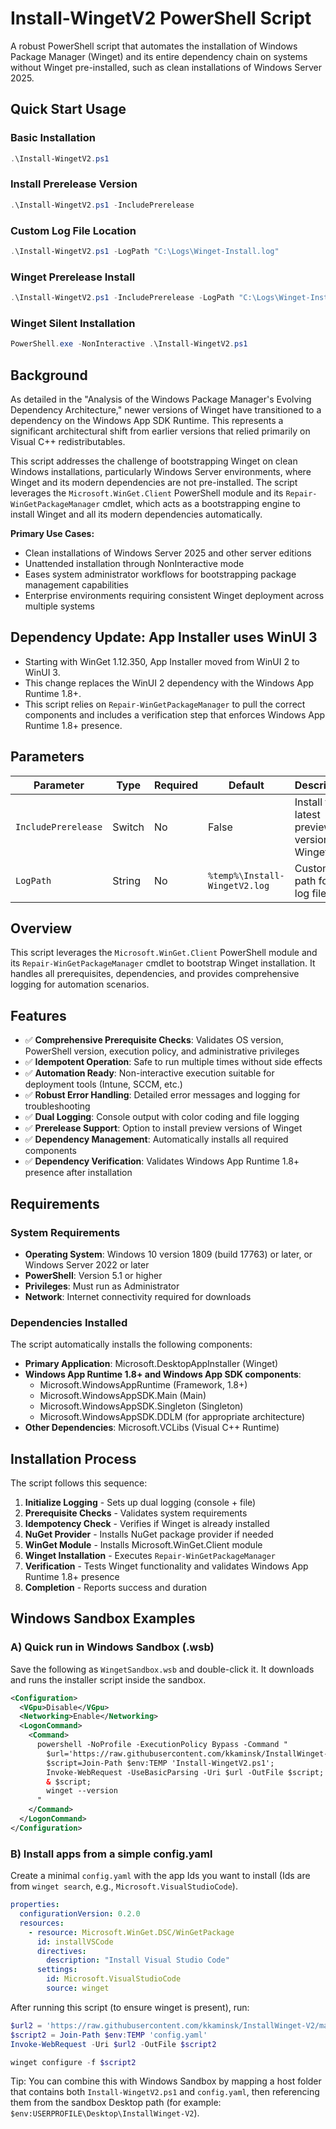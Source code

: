 # Install-WingetV2 PowerShell Script

A robust PowerShell script that automates the installation of Windows Package Manager (Winget) and its entire dependency chain on systems without Winget pre-installed, such as clean installations of Windows Server 2025.

## Quick Start Usage

### Basic Installation
```powershell
.\Install-WingetV2.ps1
```

### Install Prerelease Version
```powershell
.\Install-WingetV2.ps1 -IncludePrerelease
```

### Custom Log File Location
```powershell
.\Install-WingetV2.ps1 -LogPath "C:\Logs\Winget-Install.log"
```

### Winget Prerelease Install
```powershell
.\Install-WingetV2.ps1 -IncludePrerelease -LogPath "C:\Logs\Winget-Install.log"
```

### Winget Silent Installation

```powershell
PowerShell.exe -NonInteractive .\Install-WingetV2.ps1
```



## Background

As detailed in the "Analysis of the Windows Package Manager's Evolving Dependency Architecture," newer versions of Winget have transitioned to a dependency on the Windows App SDK Runtime. This represents a significant architectural shift from earlier versions that relied primarily on Visual C++ redistributables.

This script addresses the challenge of bootstrapping Winget on clean Windows installations, particularly Windows Server environments, where Winget and its modern dependencies are not pre-installed. The script leverages the `Microsoft.WinGet.Client` PowerShell module and its `Repair-WinGetPackageManager` cmdlet, which acts as a bootstrapping engine to install Winget and all its modern dependencies automatically.

**Primary Use Cases:**
- Clean installations of Windows Server 2025 and other server editions
- Unattended installation through NonInteractive mode
- Eases system administrator workflows for bootstrapping package management capabilities
- Enterprise environments requiring consistent Winget deployment across multiple systems

## Dependency Update: App Installer uses WinUI 3

- Starting with WinGet 1.12.350, App Installer moved from WinUI 2 to WinUI 3.
- This change replaces the WinUI 2 dependency with the Windows App Runtime 1.8+.
- This script relies on `Repair-WinGetPackageManager` to pull the correct components and includes a verification step that enforces Windows App Runtime 1.8+ presence.

## Parameters

| Parameter | Type | Required | Default | Description |
|-----------|------|----------|---------|-------------|
| `IncludePrerelease` | Switch | No | False | Install the latest preview version of Winget |
| `LogPath` | String | No | `%temp%\Install-WingetV2.log` | Custom path for the log file |

## Overview

This script leverages the `Microsoft.WinGet.Client` PowerShell module and its `Repair-WinGetPackageManager` cmdlet to bootstrap Winget installation. It handles all prerequisites, dependencies, and provides comprehensive logging for automation scenarios.

## Features

- ✅ **Comprehensive Prerequisite Checks**: Validates OS version, PowerShell version, execution policy, and administrative privileges
- ✅ **Idempotent Operation**: Safe to run multiple times without side effects
- ✅ **Automation Ready**: Non-interactive execution suitable for deployment tools (Intune, SCCM, etc.)
- ✅ **Robust Error Handling**: Detailed error messages and logging for troubleshooting
- ✅ **Dual Logging**: Console output with color coding and file logging
- ✅ **Prerelease Support**: Option to install preview versions of Winget
- ✅ **Dependency Management**: Automatically installs all required components
- ✅ **Dependency Verification**: Validates Windows App Runtime 1.8+ presence after installation

## Requirements

### System Requirements
- **Operating System**: Windows 10 version 1809 (build 17763) or later, or Windows Server 2022 or later
- **PowerShell**: Version 5.1 or higher
- **Privileges**: Must run as Administrator
- **Network**: Internet connectivity required for downloads

### Dependencies Installed
The script automatically installs the following components:
- **Primary Application**: Microsoft.DesktopAppInstaller (Winget)
- **Windows App Runtime 1.8+ and Windows App SDK components**:
  - Microsoft.WindowsAppRuntime (Framework, 1.8+)
  - Microsoft.WindowsAppSDK.Main (Main)
  - Microsoft.WindowsAppSDK.Singleton (Singleton)
  - Microsoft.WindowsAppSDK.DDLM (for appropriate architecture)
- **Other Dependencies**: Microsoft.VCLibs (Visual C++ Runtime)

## Installation Process

The script follows this sequence:

1. **Initialize Logging** - Sets up dual logging (console + file)
2. **Prerequisite Checks** - Validates system requirements
3. **Idempotency Check** - Verifies if Winget is already installed
4. **NuGet Provider** - Installs NuGet package provider if needed
5. **WinGet Module** - Installs Microsoft.WinGet.Client module
6. **Winget Installation** - Executes `Repair-WinGetPackageManager`
7. **Verification** - Tests Winget functionality and validates Windows App Runtime 1.8+ presence
8. **Completion** - Reports success and duration

## Windows Sandbox Examples

### A) Quick run in Windows Sandbox (.wsb)
Save the following as `WingetSandbox.wsb` and double-click it. It downloads and runs the installer script inside the sandbox.

```xml
<Configuration>
  <VGpu>Disable</VGpu>
  <Networking>Enable</Networking>
  <LogonCommand>
    <Command>
      powershell -NoProfile -ExecutionPolicy Bypass -Command "
        $url='https://raw.githubusercontent.com/kkaminsk/InstallWinget-V2/main/Install-WingetV2.ps1';
        $script=Join-Path $env:TEMP 'Install-WingetV2.ps1';
        Invoke-WebRequest -UseBasicParsing -Uri $url -OutFile $script;
        & $script;
        winget --version
      "
    </Command>
  </LogonCommand>
</Configuration>
```

### B) Install apps from a simple config.yaml
Create a minimal `config.yaml` with the app Ids you want to install (Ids are from `winget search`, e.g., `Microsoft.VisualStudioCode`).

```yaml
properties:
  configurationVersion: 0.2.0
  resources:
    - resource: Microsoft.WinGet.DSC/WinGetPackage
      id: installVSCode
      directives:
        description: "Install Visual Studio Code"
      settings:
        id: Microsoft.VisualStudioCode
        source: winget
```

After running this script (to ensure winget is present), run:

```powershell
$url2 = 'https://raw.githubusercontent.com/kkaminsk/InstallWinget-V2/main/YAMLExample/config.yaml'
$script2 = Join-Path $env:TEMP 'config.yaml'
Invoke-WebRequest -Uri $url2 -OutFile $script2

winget configure -f $script2
```

Tip: You can combine this with Windows Sandbox by mapping a host folder that contains both `Install-WingetV2.ps1` and `config.yaml`, then referencing them from the sandbox Desktop path (for example: `$env:USERPROFILE\Desktop\InstallWinget-V2`).
